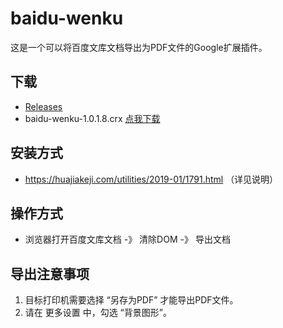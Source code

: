 # baidu-wenku

这是一个可以将百度文库文档导出为PDF文件的Google扩展插件。

## 下载
* [Releases](https://github.com/wxbool/baidu-wenku/releases)
* baidu-wenku-1.0.1.8.crx [点我下载](http://file.viggo.site/baidu-wenku/baidu-wenku-1.0.1.8.crx)

## 安装方式
* https://huajiakeji.com/utilities/2019-01/1791.html （详见说明）

## 操作方式
* 浏览器打开百度文库文档 -》 清除DOM -》 导出文档 

## 导出注意事项
1. 目标打印机需要选择 “另存为PDF” 才能导出PDF文件。
2. 请在 更多设置 中，勾选 “背景图形”。